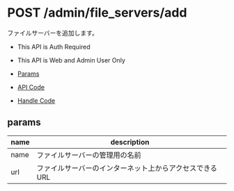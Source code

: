 # POST /admin/file_servers/add

ファイルサーバーを追加します。

- This API is Auth Required
- This API is Web and Admin User Only

- [Params](#params)
- [API Code](/kyoppie/kyoppie-api/blob/master/src/endpoints/admin/file_servers/add.js)
- [Handle Code](/kyoppie/kyoppie-api/blob/master/src/handlers/web/admin/file_servers/add.js)

## params


name|description
---|---
name|ファイルサーバーの管理用の名前
url|ファイルサーバーのインターネット上からアクセスできるURL
